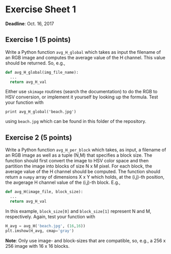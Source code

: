 # Exercise Sheet 1

**Deadline**: Oct. 16, 2017

## Exercise 1 (5 points)

Write a Python function `avg_H_global` which takes as input the filename
of an RGB image and computes the average value of the H channel. This value
should be returned. So, e.g.,

```python
def avg_H_global(img_file_name):
  ...
  return avg_H_val
```

Either use `skimage` routines (search the documentation) to do the RGB
to HSV conversion, or implement it yourself by looking up the formula.
Test your function with

```
print avg_H_global('beach.jpg')
```

using `beach.jpg` which can be found in this folder of the repository.

## Exercise 2 (5 points)

Write a Python function `avg_H_per_block` which takes, as input, a
filename of an RGB image as well as a tuple (N,M) that specifies a
block size. The function should first convert the image to HSV color
space and then partition the image into blocks of size N x M pixel.
For each block, the average value of the H channel should be computed.
The function should return a `numpy` array of dimensions X x Y which
holds, at the (i,j)-th position, the avgerage H channel value of the
(i,j)-th block. E.g.,

```python
def avg_H(image_file, block_size):
  ...
  return avg_H_val
```

In this example, `block_size[0]` and `block_size[1]` represent N and
M, respectively. Again, test your function with

```python
H_avg = avg_H('beach.jpg', (16,16))
plt.imshow(H_avg, cmap='gray')
```

**Note**: Only use image- and block-sizes that are compatible, so, e.g.,
a 256 x 256 image with 16 x 16 blocks.
